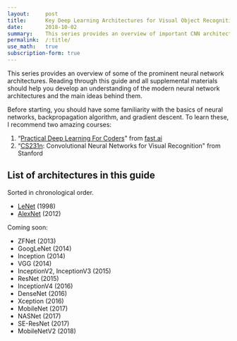 ```yaml
---
layout:     post
title:      Key Deep Learning Architectures for Visual Object Recognition
date:       2018-10-02
summary:    This series provides an overview of important CNN architectures.
permalink:	/:title/
use_math:	true
subscription-form: true
---
```


This series provides an overview of some of the prominent neural network architectures. Reading through this guide and all supplemental materials should help you develop an understanding of the modern neural network architectures and the main ideas behind them.

Before starting, you should have some familiarity with the basics of neural networks, backpropagation algorithm, and gradient descent. To learn these, I recommend two amazing courses:

1. “[Practical Deep Learning For Coders](http://course.fast.ai/)" from [fast.ai](http://www.fast.ai/)
2. “[CS231n](http://cs231n.stanford.edu/): Convolutional Neural Networks for Visual Recognition" from Stanford

## List of architectures in this guide

Sorted in chronological order.

- [LeNet](/architectures/lenet) (1998)
- [AlexNet](/architectures/alexnet) (2012)

Coming soon:

- ZFNet (2013)
- GoogLeNet (2014)
- Inception (2014)
- VGG (2014)
- InceptionV2, InceptionV3 (2015)
- ResNet (2015)
- InceptionV4 (2016)
- DenseNet (2016)
- Xception (2016)
- MobileNet (2017)
- NASNet (2017)
- SE-ResNet (2017)
- MobileNetV2 (2018)
